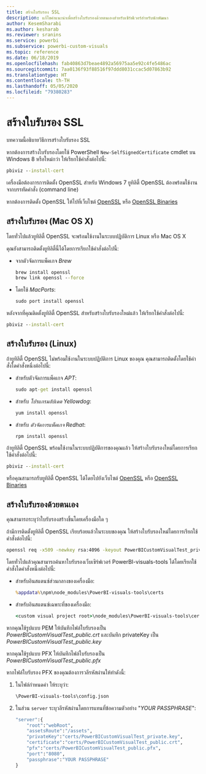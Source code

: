 ```yaml
---
title: สร้างใบรับรอง SSL
description: แก้ไขคำแนะนำเพื่อสร้างใบรับรองด้วยตนเองสำหรับเซิร์ฟเวอร์สำหรับนักพัฒนา
author: KesemSharabi
ms.author: kesharab
ms.reviewer: sranins
ms.service: powerbi
ms.subservice: powerbi-custom-visuals
ms.topic: reference
ms.date: 06/18/2019
ms.openlocfilehash: fab40863d7beae4892a56975aa5e92c4fe5486ac
ms.sourcegitcommit: 7aa0136f93f88516f97ddd8031ccac5d07863b92
ms.translationtype: HT
ms.contentlocale: th-TH
ms.lasthandoff: 05/05/2020
ms.locfileid: "79380283"
---
```

# <a name="create-an-ssl-certificate"></a>สร้างใบรับรอง SSL

บทความนี้อธิบายวิธีการสร้างใบรับรอง SSL

หากต้องการสร้างใบรับรองโดยใช้ PowerShell `New-SelfSignedCertificate` cmdlet บน Windows 8 หรือใหม่กว่า ให้เรียกใช้คำสั่งต่อไปนี้:

```cmd
pbiviz --install-cert
```

เครื่องมือต้องการการติดตั้ง OpenSSL สำหรับ Windows 7 ยูทิลิตี้ OpenSSL ต้องพร้อมใช้งานจากบรรทัดคำสั่ง (command line)

หากต้องการติดตั้ง OpenSSL ให้ไปที่เว็บไซต์ [OpenSSL](https://www.openssl.org) หรือ [OpenSSL Binaries](https://wiki.openssl.org/index.php/Binaries)

## <a name="create-a-certificate-mac-os-x"></a>สร้างใบรับรอง (Mac OS X)

โดยทั่วไปแล้วยูทิลิตี้ OpenSSL จะพร้อมใช้งานในระบบปฏิบัติการ Linux หรือ Mac OS X

คุณยังสามารถติดตั้งยูทิลิตี้นี้ได้โดยการเรียกใช้คำสั่งต่อไปนี้:

* จากตัวจัดการแพ็คเกจ *Brew*

    ```cmd
    brew install openssl
    brew link openssl --force
    ```

* โดยใช้ *MacPorts*:

    ```cmd
    sudo port install openssl
    ```

หลังจากที่คุณติดตั้งยูทิลิตี้ OpenSSL สำหรับสร้างใบรับรองใหม่แล้ว ให้เรียกใช้คำสั่งต่อไปนี้:

```cmd
pbiviz --install-cert
```

## <a name="create-a-certificate-linux"></a>สร้างใบรับรอง (Linux)

ถ้ายูทิลิตี้ OpenSSL ไม่พร้อมใช้งานในระบบปฏิบัติการ Linux ของคุณ คุณสามารถติดตั้งโดยใช้คำสั่งใดคำสั่งหนึ่งต่อไปนี้:

* สำหรับตัวจัดการแพ็คเกจ *APT*:

    ```cmd
    sudo apt-get install openssl
    ```

* สำหรับ *โปรแกรมอัปเดต Yellowdog*:

    ```cmd
    yum install openssl
    ```

* สำหรับ *ตัวจัดการแพ็คเกจ Redhat*:

    ```cmd
    rpm install openssl
    ```

ถ้ายูทิลิตี้ OpenSSL พร้อมใช้งานในระบบปฏิบัติการของคุณแล้ว ให้สร้างใบรับรองใหม่โดยการเรียกใช้คำสั่งต่อไปนี้:

```cmd
pbiviz --install-cert
```

หรือคุณสามารถรับยูทิลิตี้ OpenSSL ได้โดยไปยังเว็บไซต์ [OpenSSL](https://www.openssl.org) หรือ [OpenSSL Binaries](https://wiki.openssl.org/index.php/Binaries)

## <a name="generate-the-certificate-manually"></a>สร้างใบรับรองด้วยตนเอง

คุณสามารถระบุว่าใบรับรองสร้างขึ้นโดยเครื่องมือใด ๆ

ถ้ามีการติดตั้งยูทิลิตี้ OpenSSL เรียบร้อยแล้วในระบบของคุณ ให้สร้างใบรับรองใหม่โดยการเรียกใช้คำสั่งต่อไปนี้:

```cmd
openssl req -x509 -newkey rsa:4096 -keyout PowerBICustomVisualTest_private.key -out PowerBICustomVisualTest_public.crt -days 365
```

โดยทั่วไปแล้วคุณสามารถค้นหาใบรับรองเว็บเซิร์ฟเวอร์ PowerBI-visuals-tools ได้โดยเรียกใช้คำสั่งใดคำสั่งหนึ่งต่อไปนี้:

* สำหรับอินสแตนซ์ส่วนกลางของเครื่องมือ:

    ```cmd
    %appdata%\npm\node_modules\PowerBI-visuals-tools\certs
    ```

* สำหรับอินสแตนซ์เฉพาะที่ของเครื่องมือ:

    ```cmd
    <custom visual project root>\node_modules\PowerBI-visuals-tools\certs
    ```

หากคุณใช้รูปแบบ PEM ให้บันทึกไฟล์ใบรับรองเป็น *PowerBICustomVisualTest_public.crt* และบันทึก privateKey เป็น *PowerBICustomVisualTest_public.key*

หากคุณใช้รูปแบบ PFX ให้บันทึกไฟล์ใบรับรองเป็น *PowerBICustomVisualTest_public.pfx*

หากไฟล์ใบรับรอง PFX ของคุณต้องการวลีรหัสผ่านให้ทำดังนี้:
1. ในไฟล์กำหนดค่า ให้ระบุว่า:

    ```cmd
    \PowerBI-visuals-tools\config.json
    ```

1. ในส่วน `server` ระบุวลีรหัสผ่านโดยการแทนที่ข้อความตัวอย่าง "*YOUR PASSPHRASE*":

    ```cmd
    "server":{
        "root":"webRoot",
        "assetsRoute":"/assets",
        "privateKey":"certs/PowerBICustomVisualTest_private.key",
        "certificate":"certs/PowerBICustomVisualTest_public.crt",
        "pfx":"certs/PowerBICustomVisualTest_public.pfx",
        "port":"8080",
        "passphrase":"YOUR PASSPHRASE"
    }
    ```